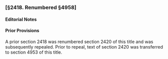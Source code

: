 ### [§2418. Renumbered §4958] ###

#### **Editorial Notes** ####

#### Prior Provisions ####

A prior section 2418 was renumbered section 2420 of this title and was subsequently repealed. Prior to repeal, text of section 2420 was transferred to section 4953 of this title.